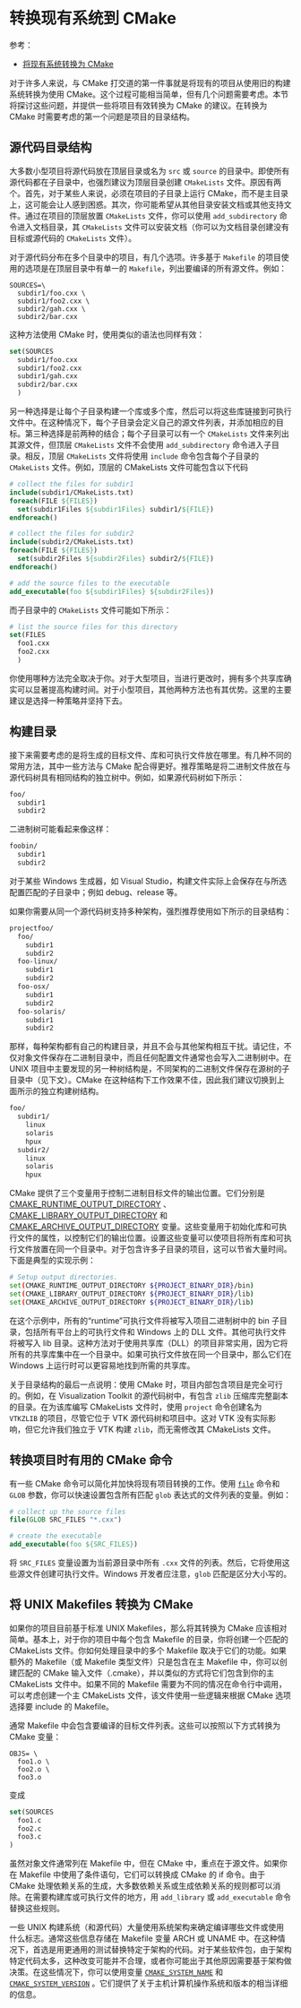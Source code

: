 # 转换现有系统到 CMake

参考：
- [将现有系统转换为 CMake](https://cmake.org/cmake/help/book/mastering-cmake/chapter/Converting%20Existing%20Systems%20To%20CMake.html)

对于许多人来说，与 CMake 打交道的第一件事就是将现有的项目从使用旧的构建系统转换为使用 CMake。这个过程可能相当简单，但有几个问题需要考虑。本节将探讨这些问题，并提供一些将项目有效转换为 CMake 的建议。在转换为 CMake 时需要考虑的第一个问题是项目的目录结构。

## 源代码目录结构

大多数小型项目将源代码放在顶层目录或名为 `src` 或 `source` 的目录中。即使所有源代码都在子目录中，也强烈建议为顶层目录创建 `CMakeLists` 文件。原因有两个。首先，对于某些人来说，必须在项目的子目录上运行 CMake，而不是主目录上，这可能会让人感到困惑。其次，你可能希望从其他目录安装文档或其他支持文件。通过在项目的顶层放置 `CMakeLists` 文件，你可以使用 `add_subdirectory` 命令进入文档目录，其 `CMakeLists` 文件可以安装文档（你可以为文档目录创建没有目标或源代码的 `CMakeLists` 文件）。

对于源代码分布在多个目录中的项目，有几个选项。许多基于 `Makefile` 的项目使用的选项是在顶层目录中有单一的 `Makefile`，列出要编译的所有源文件。例如：

```
SOURCES=\
  subdir1/foo.cxx \
  subdir1/foo2.cxx \
  subdir2/gah.cxx \
  subdir2/bar.cxx
```

这种方法使用 CMake 时，使用类似的语法也同样有效：

```cmake
set(SOURCES
  subdir1/foo.cxx
  subdir1/foo2.cxx
  subdir1/gah.cxx
  subdir2/bar.cxx
  )
```

另一种选择是让每个子目录构建一个库或多个库，然后可以将这些库链接到可执行文件中。在这种情况下，每个子目录会定义自己的源文件列表，并添加相应的目标。第三种选择是前两种的结合；每个子目录可以有一个 `CMakeLists` 文件来列出其源文件，但顶层 `CMakeLists` 文件不会使用 `add_subdirectory` 命令进入子目录。相反，顶层 `CMakeLists` 文件将使用 `include` 命令包含每个子目录的 `CMakeLists` 文件。例如，顶层的 CMakeLists 文件可能包含以下代码

```cmake
# collect the files for subdir1
include(subdir1/CMakeLists.txt)
foreach(FILE ${FILES})
  set(subdir1Files ${subdir1Files} subdir1/${FILE})
endforeach()

# collect the files for subdir2
include(subdir2/CMakeLists.txt)
foreach(FILE ${FILES})
  set(subdir2Files ${subdir2Files} subdir2/${FILE})
endforeach()

# add the source files to the executable
add_executable(foo ${subdir1Files} ${subdir2Files})
```

而子目录中的 `CMakeLists` 文件可能如下所示：

```cmake
# list the source files for this directory
set(FILES
  foo1.cxx
  foo2.cxx
  )
```

你使用哪种方法完全取决于你。对于大型项目，当进行更改时，拥有多个共享库确实可以显著提高构建时间。对于小型项目，其他两种方法也有其优势。这里的主要建议是选择一种策略并坚持下去。

## 构建目录

接下来需要考虑的是将生成的目标文件、库和可执行文件放在哪里。有几种不同的常用方法，其中一些方法与 CMake 配合得更好。推荐策略是将二进制文件放在与源代码树具有相同结构的独立树中。例如，如果源代码树如下所示：

```bash
foo/
  subdir1
  subdir2
```

二进制树可能看起来像这样：

```bash
foobin/
  subdir1
  subdir2
```

对于某些 Windows 生成器，如 Visual Studio，构建文件实际上会保存在与所选配置匹配的子目录中；例如 debug、release 等。

如果你需要从同一个源代码树支持多种架构，强烈推荐使用如下所示的目录结构：

```bash
projectfoo/
  foo/
    subdir1
    subdir2
  foo-linux/
    subdir1
    subdir2
  foo-osx/
    subdir1
    subdir2
  foo-solaris/
    subdir1
    subdir2
```

那样，每种架构都有自己的构建目录，并且不会与其他架构相互干扰。请记住，不仅对象文件保存在二进制目录中，而且任何配置文件通常也会写入二进制树中。在 UNIX 项目中主要发现的另一种树结构是，不同架构的二进制文件保存在源树的子目录中（见下文）。CMake 在这种结构下工作效果不佳，因此我们建议切换到上面所示的独立构建树结构。

```bash
foo/
  subdir1/
    linux
    solaris
    hpux
  subdir2/
    linux
    solaris
    hpux
```

CMake 提供了三个变量用于控制二进制目标文件的输出位置。它们分别是 [CMAKE_RUNTIME_OUTPUT_DIRECTORY](https://cmake.org/cmake/help/latest/variable/CMAKE_RUNTIME_OUTPUT_DIRECTORY.html#variable:CMAKE_RUNTIME_OUTPUT_DIRECTORY) 、 [CMAKE_LIBRARY_OUTPUT_DIRECTORY](https://cmake.org/cmake/help/latest/variable/CMAKE_LIBRARY_OUTPUT_DIRECTORY.html#variable:CMAKE_LIBRARY_OUTPUT_DIRECTORY) 和 [CMAKE_ARCHIVE_OUTPUT_DIRECTORY](https://cmake.org/cmake/help/latest/variable/CMAKE_ARCHIVE_OUTPUT_DIRECTORY.html#variable:CMAKE_ARCHIVE_OUTPUT_DIRECTORY) 变量。这些变量用于初始化库和可执行文件的属性，以控制它们的输出位置。设置这些变量可以使项目将所有库和可执行文件放置在同一个目录中。对于包含许多子目录的项目，这可以节省大量时间。下面是典型的实现示例：

```bash
# Setup output directories.
set(CMAKE_RUNTIME_OUTPUT_DIRECTORY ${PROJECT_BINARY_DIR}/bin)
set(CMAKE_LIBRARY_OUTPUT_DIRECTORY ${PROJECT_BINARY_DIR}/lib)
set(CMAKE_ARCHIVE_OUTPUT_DIRECTORY ${PROJECT_BINARY_DIR}/lib)
```

在这个示例中，所有的“runtime”可执行文件将被写入项目二进制树中的 bin 子目录，包括所有平台上的可执行文件和 Windows 上的 DLL 文件。其他可执行文件将被写入 lib 目录。这种方法对于使用共享库（DLL）的项目非常实用，因为它将所有的共享库集中在一个目录中。如果可执行文件放在同一个目录中，那么它们在 Windows 上运行时可以更容易地找到所需的共享库。

关于目录结构的最后一点说明：使用 CMake 时，项目内部包含项目是完全可行的。例如，在 Visualization Toolkit 的源代码树中，有包含 `zlib` 压缩库完整副本的目录。在为该库编写 CMakeLists 文件时，使用 `project` 命令创建名为 `VTKZLIB` 的项目，尽管它位于 VTK 源代码树和项目中。这对 VTK 没有实际影响，但它允许我们独立于 VTK 构建 `zlib`，而无需修改其 CMakeLists 文件。

## 转换项目时有用的 CMake 命令 

有一些 CMake 命令可以简化并加快将现有项目转换的工作。使用 [`file`](https://cmake.org/cmake/help/latest/command/file.html#command:file) 命令和 `GLOB` 参数，你可以快速设置包含所有匹配 `glob` 表达式的文件列表的变量。例如：
```cmake
# collect up the source files
file(GLOB SRC_FILES "*.cxx")

# create the executable
add_executable(foo ${SRC_FILES})
```

将 `SRC_FILES` 变量设置为当前源目录中所有 `.cxx` 文件的列表。然后，它将使用这些源文件创建可执行文件。Windows 开发者应注意，`glob` 匹配是区分大小写的。

## 将 UNIX Makefiles 转换为 CMake

如果你的项目目前基于标准 UNIX Makefiles，那么将其转换为 CMake 应该相对简单。基本上，对于你的项目中每个包含 Makefile 的目录，你将创建一个匹配的 CMakeLists 文件。你如何处理目录中的多个 Makefile 取决于它们的功能。如果额外的 Makefile（或 Makefile 类型文件）只是包含在主 Makefile 中，你可以创建匹配的 CMake 输入文件（.cmake），并以类似的方式将它们包含到你的主 CMakeLists 文件中。如果不同的 Makefile 需要为不同的情况在命令行中调用，可以考虑创建一个主 CMakeLists 文件，该文件使用一些逻辑来根据 CMake 选项选择要 include 的 Makefile。

通常 Makefile 中会包含要编译的目标文件列表。这些可以按照以下方式转换为 CMake 变量：

```
OBJS= \
  foo1.o \
  foo2.o \
  foo3.o
```

变成
```cmake
set(SOURCES
  foo1.c
  foo2.c
  foo3.c
)
```

虽然对象文件通常列在 Makefile 中，但在 CMake 中，重点在于源文件。如果你在 Makefile 中使用了条件语句，它们可以转换成 CMake 的 if 命令。由于 CMake 处理依赖关系的生成，大多数依赖关系或生成依赖关系的规则都可以消除。在需要构建库或可执行文件的地方，用 `add_library` 或 `add_executable` 命令替换这些规则。

一些 UNIX 构建系统（和源代码）大量使用系统架构来确定编译哪些文件或使用什么标志。通常这些信息存储在 Makefile 变量 ARCH 或 UNAME 中。在这种情况下，首选是用更通用的测试替换特定于架构的代码。对于某些软件包，由于架构特定代码太多，这种改变可能并不合理，或者你可能出于其他原因需要基于架构做决策。在这些情况下，你可以使用变量 [`CMAKE_SYSTEM_NAME`](https://cmake.org/cmake/help/latest/variable/CMAKE_SYSTEM_NAME.html#variable:CMAKE_SYSTEM_NAME) 和 [`CMAKE_SYSTEM_VERSION`](https://cmake.org/cmake/help/latest/variable/CMAKE_SYSTEM_VERSION.html#variable:CMAKE_SYSTEM_VERSION) 。它们提供了关于主机计算机操作系统和版本的相当详细的信息。
